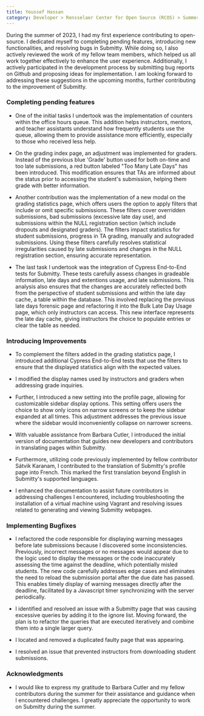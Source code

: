 ```yaml
---
title: Youssef Hassan
category: Developer > Rensselaer Center for Open Source (RCOS) > Summer 2023
---
```


During the summer of 2023, I had my first experience contributing to open-source. I dedicated myself to completing pending features, introducing new functionalities, and resolving bugs in Submitty. While doing so, I also actively reviewed the work of my fellow team members, which helped us all work together effectively to enhance the user experience. Additionally, I actively participated in the development process by submitting bug reports on Github and proposing ideas for implementation. I am looking forward to addressing these suggestions in the upcoming months, further contributing to the improvement of Submitty.

### Completing pending features

* One of the initial tasks I undertook was the implementation of counters within the office hours queue. This addition helps instructors, mentors, and teacher assistants understand how frequently students use the queue, allowing them to provide assistance more efficiently, especially to those who received less help.

* On the grading index page, an adjustment was implemented for graders. Instead of the previous blue 'Grade' button used for both on-time and too late submissions, a red button labeled "Too Many Late Days" has been introduced. This modification ensures that TAs are informed about the status prior to accessing the student's submission, helping them grade with better information.

* Another contribution was the implementation of a new modal on the grading statistics page, which offers users the option to apply filters that include or omit specific submissions. These filters cover overridden submissions, bad submissions (excessive late day use), and submissions within the NULL registration section (which include dropouts and designated graders). The filters impact statistics for student submissions, progress in TA grading, manually and autograded submissions. 
Using these filters carefully resolves statistical irregularities caused by late submissions and changes in the NULL registration section, ensuring accurate representation.

* The last task I undertook was the integration of Cypress End-to-End tests for Submitty. These tests carefully assess changes in gradeable information, late days and extentions usage, and late submissions.  This analysis also ensures that the changes are accurately reflected both from the perspective of student submissions and within the late day cache, a table within the database. This involved replacing the previous late days forensic page and refactoring it into the Bulk Late Day Usage page, which only instructors can access. This new interface represents the late day cache, giving instructors the choice to populate entries or clear the table as needed.

### Introducing Improvements

* To complement the filters added in the grading statistics page, I introduced additional Cypress End-to-End tests that use the filters to ensure that the displayed statistics align with the expected values.

* I modified the display names used by instructors and graders when addressing grade inquiries.

* Further, I introduced a new setting into the profile page, allowing for customizable sidebar display options. This setting offers users the choice to show only icons on narrow screens or to keep the sidebar expanded at all times. This adjustment addresses the previous issue where the sidebar would inconveniently collapse on narrower screens.

* With valuable assistance from Barbara Cutler, I introduced the initial version of documentation that guides new developers and contributors in translating pages within Submitty.

* Furthermore, utilizing code previously implemented by fellow contributor Sátvik Karanam, I contributed to the translation of Submitty's profile page into French. This marked the first translation beyond English in Submitty's supported languages.

* I enhanced the documentation to assist future contributors in addressing challenges I encountered, including troubleshooting the installation of a virtual machine using Vagrant and resolving issues related to generating and viewing Submitty webpages.


### Implementing Bugfixes

* I refactored the code responsible for displaying warning messages before late submissions because I discovered some inconsistencies. Previously, incorrect messages or no messages would appear due to the logic used to display the messages or the code inaccurately assessing the time against the deadline, which potentially misled students. The new code carefully addresses edge cases and eliminates the need to reload the submission portal after the due date has passed. This enables timely display of warning messages directly after the deadline, facilitated by a Javascript timer synchronizing with the server periodically.

* I identified and resolved an issue with a Submitty page that was causing excessive queries by adding it to the ignore list. Moving forward, the plan is to refactor the queries that are executed iteratively and combine them into a single larger query.

* I located and removed a duplicated faulty page that was appearing.

* I resolved an issue that prevented instructors from downloading student submissions.

### Acknowledgments

* I would like to express my gratitude to Barbara Cutler and my fellow contributors during the summer for their assistance and guidance when I encountered challenges. I greatly appreciate the opportunity to work on Submitty during the summer.

